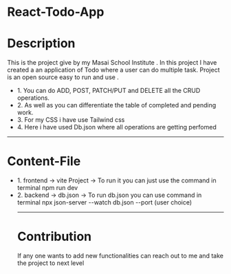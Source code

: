 # React-Todo-App
<H1>Description</H1>
<p>This is the project give by my Masai School Institute . In this project I have created a an application of Todo where a user can do multiple task.
Project is an open source easy to run and use . </p>
<ul>
<li>1. You can do ADD, POST, PATCH/PUT and DELETE all the CRUD operations.</li>
<li>2. As well as you can differentiate the table of completed and pending work.</li> 
<li>3. For my CSS i have use Tailwind css </li>
<li>4. Here i have used Db.json where all operations are getting perfomed</li>

</ul>
<Hr/>
<H1>Content-File</H1>
<ul>
<li>1. frontend -> vite Project -> To run it you can just use the command in terminal npm run dev</li>
<li>2. backend  -> db.json -> To run db.json you can use command in terminal npx json-server --watch db.json --port (user choice)</li>
<hr/>
<h1>Contribution</h1>
<p>If any one wants to add new functionalities can reach out to me and take the project to next level</p>
